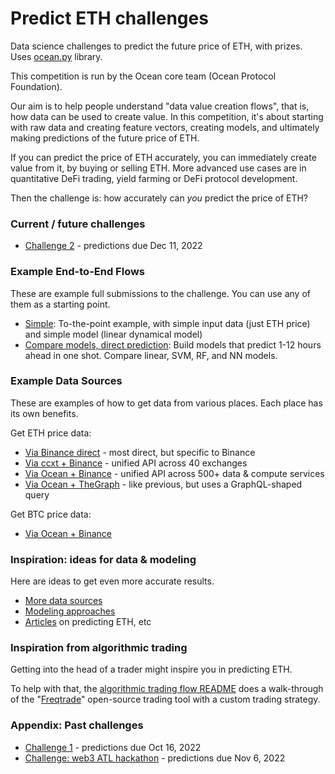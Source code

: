 # Predict ETH challenges

Data science challenges to predict the future price of ETH, with prizes. Uses [ocean.py](https://github.com/oceanprotocol/ocean.py) library.

This competition is run by the Ocean core team (Ocean Protocol Foundation).

Our aim is to help people understand "data value creation flows", that is, how data can be used to create value. In this competition, it's about starting with raw data and creating feature vectors, creating models, and ultimately making predictions of the future price of ETH.

If you can predict the price of ETH accurately, you can immediately create value from it, by buying or selling ETH. More advanced use cases are in quantitative DeFi trading, yield farming or DeFi protocol development.

Then the challenge is: how accurately can _you_ predict the price of ETH? 

### Current / future challenges

- [Challenge 2](challenges/main2.md) - predictions due Dec 11, 2022

### Example End-to-End Flows

These are example full submissions to the challenge. You can use any of them as a starting point.

- [Simple](examples/end-to-end_simple.md): To-the-point example, with simple input data (just ETH price) and simple model (linear dynamical model)
- [Compare models, direct prediction](examples/end-to-end_compare-models.md): Build models that predict 1-12 hours ahead in one shot. Compare linear, SVM, RF, and NN models.

### Example Data Sources

These are examples of how to get data from various places. Each place has its own benefits.

Get ETH price data:
- [Via Binance direct](examples/get-ethdata-binance-direct.md) - most direct, but specific to Binance
- [Via ccxt + Binance](examples/get-ethdata-ccxt-binance.md) - unified API across 40 exchanges
- [Via Ocean + Binance](examples/get-ethdata-ocean-binance.md) - unified API across 500+ data & compute services
- [Via Ocean + TheGraph](examples/get-ethdata-ocean-thegraph.md) - like previous, but uses a GraphQL-shaped query

Get BTC price data:
- [Via Ocean + Binance](examples/get-btcdata-ocean-binance.md)

### Inspiration: ideas for data & modeling

Here are ideas to get even more accurate results.

- [More data sources](ideas/data-sources.md)
- [Modeling approaches](ideas/modeling.md)
- [Articles](ideas/articles.md) on predicting ETH, etc

### Inspiration from algorithmic trading 

Getting into the head of a trader might inspire you in predicting ETH.

To help with that, the [algorithmic trading flow README](ideas/algorithmic-trading-flow.md) does a walk-through of the "[Freqtrade](https://github.com/freqtrade/freqtrade)" open-source trading tool with a custom trading strategy. 

### Appendix: Past challenges

- [Challenge 1](challenges/main1.md) - predictions due Oct 16, 2022
- [Challenge: web3 ATL hackathon](challenges/hack1.md) - predictions due Nov 6, 2022
